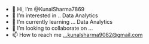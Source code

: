- 👋 Hi, I’m @KunalSharma7869
- 👀 I’m interested in .. Data Analytics
- 🌱 I’m currently learning ... Data Analytics 
- 💞️ I’m looking to collaborate on ...
- 📫 How to reach me ...kunalsharma9082@gmail.com

<!---
KunalSharma7869/KunalSharma7869 is a ✨ special ✨ repository because its `README.md` (this file) appears on your GitHub profile.
You can click the Preview link to take a look at your changes.
--->
